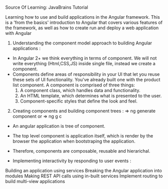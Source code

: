 Source Of Learning: JavaBrains Tutorial

Learning how to use and build applications in the Angular framework.
This is a 'from the basics' introduction to Angular that covers various features of the framework, as well as how to create run and 
deploy a web application with Angular




1. Understanding the component model approach to building Angular applications :
  * In Angular 2+ we think everything in terms of component. We will not write everything (Html,CSS,JS) inside single file, instead we create a 
     component. 
  * Components define areas of responsibility in your UI that let you reuse these sets of UI functionality. You've already built one with the product list component.
     A component is comprised of three things:
      1. A component class, which handles data and functionality. 
      2. An HTML template, which determines what is presented to the user.
      3. Component-specific styles that define the look and feel.
2. Creating components and building component trees :
  =>  ng generate component <name-of-component>
              or
  =>  ng g c <name-of-component>
  
  * An angular application is tree of component.
  * The top level component is application itself, which is render by the browser the application when bootstraping the application.
  * Therefore, components are composable, reusable and hierarichal.
  
  
* Implementing interactivity by responding to user events :


Building an application using services
Breaking the Angular application into modules
Making REST API calls using in-built services
Implement routing to build multi-view applications
